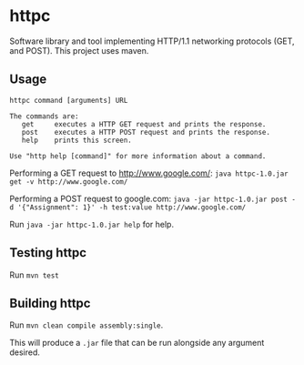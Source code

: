 # httpc
Software library and tool implementing HTTP/1.1 networking protocols (GET, and POST). This project uses maven.

## Usage

```
httpc command [arguments] URL

The commands are:
   get     executes a HTTP GET request and prints the response.
   post    executes a HTTP POST request and prints the response.
   help    prints this screen.

Use "http help [command]" for more information about a command.
```

Performing a GET request to http://www.google.com/: `java httpc-1.0.jar get -v http://www.google.com/`

Performing a POST request to google.com: `java -jar httpc-1.0.jar post -d '{"Assignment": 1}' -h test:value http://www.google.com/`

Run `java -jar httpc-1.0.jar help` for help.

## Testing httpc

Run `mvn test`

## Building httpc

Run `mvn clean compile assembly:single`.

This will produce a `.jar` file that can be run alongside any argument desired.
